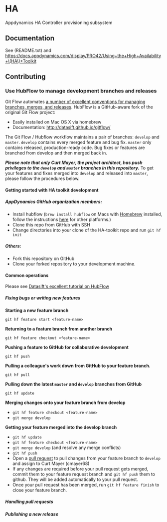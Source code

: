 # HA
Appdynamics HA Controller provisioning subsystem

## Documentation
See (README.txt) and https://docs.appdynamics.com/display/PRO42/Using+the+High+Availability+\(HA\)+Toolkit

## Contributing

### Use HubFlow to manage development branches and releases

Git Flow automates [a number of excellent conventions for managing branches, merges, and releases](http://nvie.com/posts/a-successful-git-branching-model/).  HubFlow is a GitHub-aware fork of the original Git Flow project:

* Easily installed on Mac OS X via homebrew 
* Documentation: http://datasift.github.io/gitflow/

The Git Flow / Hubflow workflow maintains a pair of branches: `develop` and `master`.  `develop` contains every merged feature and bug fix.  `master` only contains released, production-ready code.  Bug fixes or features are branched from develop and then merged back in.

***Please note that only Curt Mayer, the project architect, has push privileges to the `develop` and `master` branches in this repository.***  To get your features and fixes merged into `develop` and released into `master`, please follow the procedures below.

#### Getting started with HA toolkit development

##### AppDynamics GitHub organization members:

* Install hubflow \(`brew install hubflow` on Macs with [Homebrew](http://brew.sh) installed, follow the instructions [here](https://github.com/datasift/gitflow) for other platforms.\)
* Clone this repo from GitHub with SSH
* Change directories into your clone of the HA-toolkit repo and run `git hf init`

##### Others:

* Fork this repository on GitHub
* Clone your forked repository to your development machine.

#### Common operations

Please see [Datasift's excellent tutorial on HubFlow](http://datasift.github.io/gitflow/GitFlowForGitHub.html)

##### Fixing bugs or writing new features

**Starting a new feature branch**

`git hf feature start <feature-name>`

**Returning to a feature branch from another branch**

`git hf feature checkout <feature-name>`

**Pushing a feature to GitHub for collaborative development**

`git hf push`

**Pulling a colleague's work down from GitHub to your feature branch.**

`git hf pull`

**Pulling down the latest `master` and `develop` branches from GitHub**

`git hf update`

**Merging changes onto your feature branch from develop**

* `git hf feature checkout <feature-name>`
* `git merge develop`

**Getting your feature merged into the develop branch**

* `git hf update`
* `git hf feature checkout <feature-name>`
* `git merge develop` (and resolve any merge conflicts)
* `git hf push`
* Open a [pull request](https://help.github.com/articles/using-pull-requests/) to pull changes from your feature branch to `develop` and assign to Curt Mayer \(cmayer68\)
* If any changes are required before your pull request gets merged, commit them to your feature request branch and `git hf push` them to github.  They will be added automatically to your pull request.
* Once your pull request has been merged, run `git hf feature finish` to close your feature branch.

##### Handling pull requests

##### Publishing a new release

